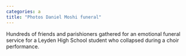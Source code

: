 ```yaml
---
categories: a
title: "Photos Daniel Moshi funeral"
---
```

Hundreds of friends and parishioners gathered for an emotional funeral service for a Leyden High School student who collapsed during a choir performance.